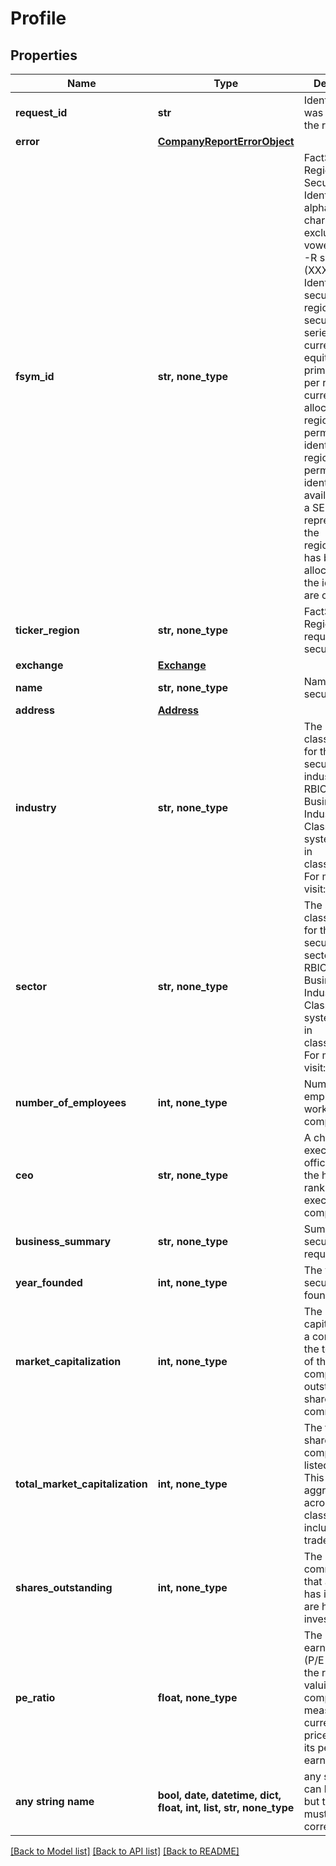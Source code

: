 # Profile


## Properties
Name | Type | Description | Notes
------------ | ------------- | ------------- | -------------
**request_id** | **str** | Identifier that was used for the request. | [optional] 
**error** | [**CompanyReportErrorObject**](CompanyReportErrorObject.md) |  | [optional] 
**fsym_id** | **str, none_type** | FactSet Regional Security Identifier. Six alpha-numeric characters, excluding vowels, with an -R suffix (XXXXXX-R). Identifies the security&#39;s best regional security data series per currency. For equities, all primary listings per region and currency are allocated a regional-level permanent identifier. The regional-level permanent identifier will be available once a SEDOL representing the region/currency has been allocated and the identifiers are on FactSet. | [optional] 
**ticker_region** | **str, none_type** | FactSet Ticker-Region for the requested security. | [optional] 
**exchange** | [**Exchange**](Exchange.md) |  | [optional] 
**name** | **str, none_type** | Name of the security | [optional] 
**address** | [**Address**](Address.md) |  | [optional] 
**industry** | **str, none_type** | The industry classification for this security. The industry level 5 RBIC (Revere Business Industry Classification) system is used in classification. For more info, visit: [OA page](https://my.apps.factset.com/oa/pages/17498) | [optional] 
**sector** | **str, none_type** | The sector classification for this security. The sector level 2 RBIC (Revere Business Industry Classification) system is used in classification. For more info, visit: [OA page](https://my.apps.factset.com/oa/pages/17498) | [optional] 
**number_of_employees** | **int, none_type** | Number of employees working in the company | [optional] 
**ceo** | **str, none_type** | A chief executive officer (CEO) is the highest-ranking executive in a company | [optional] 
**business_summary** | **str, none_type** | Summary of the security being requested | [optional] 
**year_founded** | **int, none_type** | The year this security is founded | [optional] 
**market_capitalization** | **int, none_type** | The market capitalization of a company. It is the total value of the company&#39;s outstanding shares of common stock | [optional] 
**total_market_capitalization** | **int, none_type** | The total public shares for the company&#39;s listed equity. This aggregates across all share classes, with including non-traded shares. | [optional] 
**shares_outstanding** | **int, none_type** | The number of common shares that a company has issued and are held by investors | [optional] 
**pe_ratio** | **float, none_type** | The price-earnings ratio (P/E ratio) is the ratio for valuing a company that measures its current share price relative to its per-share earnings (EPS) | [optional] 
**any string name** | **bool, date, datetime, dict, float, int, list, str, none_type** | any string name can be used but the value must be the correct type | [optional]

[[Back to Model list]](../README.md#documentation-for-models) [[Back to API list]](../README.md#documentation-for-api-endpoints) [[Back to README]](../README.md)



